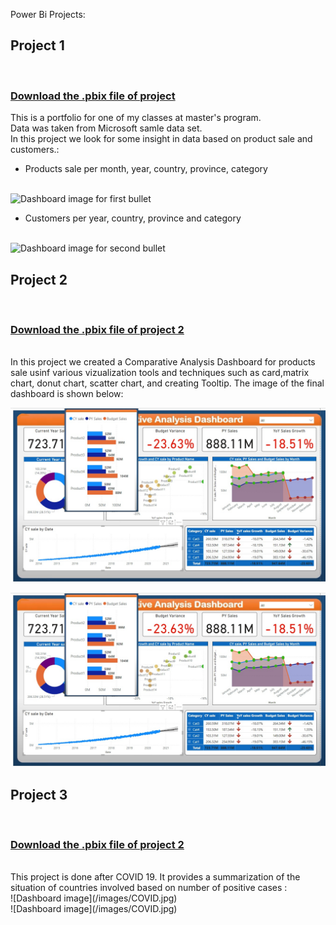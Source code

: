 Power Bi Projects:<br>

<H2>Project 1</H2><br> 
<H3> <a href = "https://github.com/mah5a/Power-BI/raw/main/AdventureWorks.pbix"> Download the .pbix file of project</a></H3>
This is a portfolio for one of my classes at master's program.<br>
Data was taken from Microsoft samle data set.<br>
In this project we look for some insight in data based on product sale and customers.:<br>
<ul>
<li>Products sale per month, year, country, province, category<br></li><br>
</ul>

![Dashboard image for first bullet](/images/1.jpg)
<br>

<ul>
<li>Customers per year, country, province and category<br></li><br>
</ul>

![Dashboard image for second bullet](/images/2.jpg)

<H2>Project 2</H2><br> 
<H3> <a href = "https://github.com/mah5a/Power-BI/raw/main/Budget%20and%20sales.pbix"> Download the .pbix file of project 2</a></H3>
<br>
In this project we created a Comparative Analysis Dashboard for products sale usinf various vizualization tools and techniques such as card,matrix chart, donut chart, scatter chart, and creating Tooltip. The image of the final dashboard is shown below:
<br>

![Dashboard image](/images/budgetandsales.jpg)
<br>

![Dashboard image](/images/budgetandsales.jpg)

<H2>Project 3</H2><br> 
<H3> <a href = "https://github.com/mah5a/Power-BI/raw/main/COVID.pbix"> Download the .pbix file of project 2</a></H3>
<br>
This project is done after COVID 19. It provides a summarization of the situation of countries involved based on number of positive cases :
<br>
![Dashboard image](/images/COVID.jpg)

<br>
![Dashboard image](/images/COVID.jpg)

